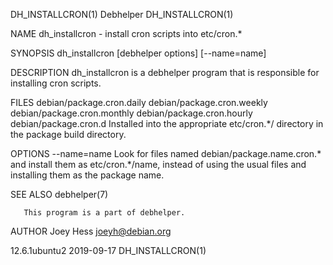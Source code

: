 DH_INSTALLCRON(1)                                                                                 Debhelper                                                                                 DH_INSTALLCRON(1)

NAME
       dh_installcron - install cron scripts into etc/cron.*

SYNOPSIS
       dh_installcron [debhelper options] [--name=name]

DESCRIPTION
       dh_installcron is a debhelper program that is responsible for installing cron scripts.

FILES
       debian/package.cron.daily
       debian/package.cron.weekly
       debian/package.cron.monthly
       debian/package.cron.hourly
       debian/package.cron.d
           Installed into the appropriate etc/cron.*/ directory in the package build directory.

OPTIONS
       --name=name
           Look for files named debian/package.name.cron.* and install them as etc/cron.*/name, instead of using the usual files and installing them as the package name.

SEE ALSO
       debhelper(7)

       This program is a part of debhelper.

AUTHOR
       Joey Hess <joeyh@debian.org>

12.6.1ubuntu2                                                                                     2019-09-17                                                                                DH_INSTALLCRON(1)
